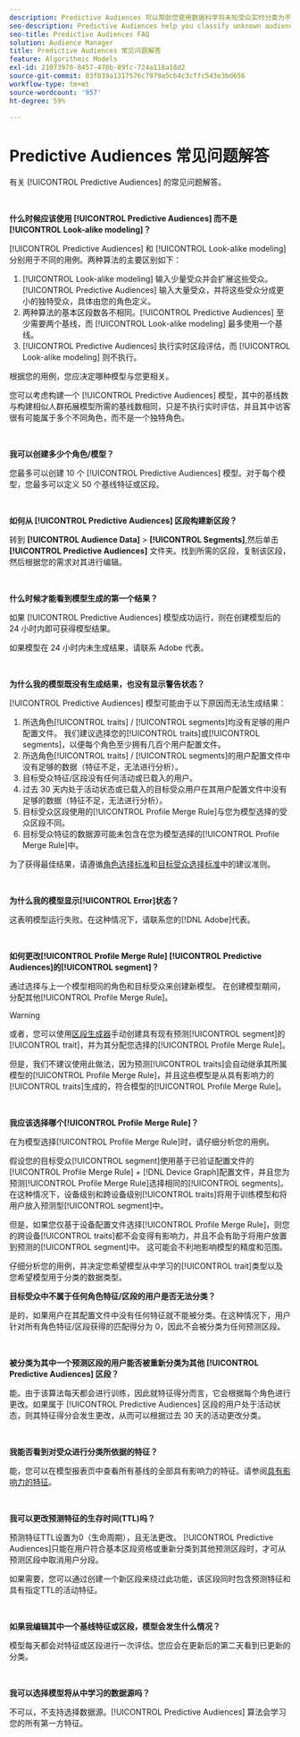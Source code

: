 ```yaml
---
description: Predictive Audiences 可以帮助您使用数据科学将未知受众实时分类为不同的角色。
seo-description: Predictive Audiences help you classify unknown audiences into distinct personas in real-time, using data science.
seo-title: Predictive Audiences FAQ
solution: Audience Manager
title: Predictive Audiences 常见问题解答
feature: Algorithmic Models
exl-id: 21073970-8457-470b-89fc-724a118a18d2
source-git-commit: 03f039a1317576c7979a5cb4c3cffc543e3bd656
workflow-type: tm+mt
source-wordcount: '957'
ht-degree: 59%

---
```


# Predictive Audiences 常见问题解答

有关 [!UICONTROL Predictive Audiences] 的常见问题解答。

 

**什么时候应该使用 [!UICONTROL Predictive Audiences] 而不是 [!UICONTROL Look-alike modeling]？**

[!UICONTROL Predictive Audiences] 和 [!UICONTROL Look-alike modeling] 分别用于不同的用例。两种算法的主要区别如下：

1. [!UICONTROL Look-alike modeling] 输入少量受众并会扩展这些受众。[!UICONTROL Predictive Audiences] 输入大量受众，并将这些受众分成更小的独特受众，具体由您的角色定义。
1. 两种算法的基本区段数各不相同。[!UICONTROL Predictive Audiences] 至少需要两个基线，而 [!UICONTROL Look-alike modeling] 最多使用一个基线。
1. [!UICONTROL Predictive Audiences] 执行实时区段评估，而 [!UICONTROL Look-alike modeling] 则不执行。

根据您的用例，您应决定哪种模型与您更相关。

您可以考虑构建一个 [!UICONTROL Predictive Audiences] 模型，其中的基线数与构建相似人群拓展模型所需的基线数相同，只是不执行实时评估，并且其中访客很有可能属于多个不同角色，而不是一个独特角色。

 

**我可以创建多少个角色/模型？**

您最多可以创建 10 个 [!UICONTROL Predictive Audiences] 模型。对于每个模型，您最多可以定义 50 个基线特征或区段。

 

**如何从 [!UICONTROL Predictive Audiences] 区段构建新区段？**

转到 **[!UICONTROL Audience Data]** > **[!UICONTROL Segments]**,然后单击 **[!UICONTROL Predictive Audiences]** 文件夹。找到所需的区段，复制该区段，然后根据您的需求对其进行编辑。

 

**什么时候才能看到模型生成的第一个结果？**

如果 [!UICONTROL Predictive Audiences] 模型成功运行，则在创建模型后的 24 小时内即可获得模型结果。

如果模型在 24 小时内未生成结果，请联系 Adobe 代表。

 

**为什么我的模型既没有生成结果，也没有显示警告状态？**

[!UICONTROL Predictive Audiences] 模型可能由于以下原因而无法生成结果：

1. 所选角色[!UICONTROL traits] / [!UICONTROL segments]均没有足够的用户配置文件。 我们建议选择您的[!UICONTROL traits]或[!UICONTROL segments]，以便每个角色至少拥有几百个用户配置文件。
1. 所选角色[!UICONTROL traits] / [!UICONTROL segments]的用户配置文件中没有足够的数据（特征不足，无法进行分析）。
1. 目标受众特征/区段没有任何活动或已载入的用户。
1. 过去 30 天内处于活动状态或已载入的目标受众用户在其用户配置文件中没有足够的数据（特征不足，无法进行分析）。
1. 目标受众区段使用的[!UICONTROL Profile Merge Rule]与您为模型选择的受众区段不同。
1. 目标受众特征的数据源可能未包含在您为模型选择的[!UICONTROL Profile Merge Rule]中。

为了获得最佳结果，请遵循[角色选择标准](../features/algorithmic-models/predictive-audiences.md#selection-personas)和[目标受众选择标准](../features/algorithmic-models/predictive-audiences.md#selection-audience)中的建议准则。

 

**为什么我的模型显示[!UICONTROL Error]状态？**

这表明模型运行失败。在这种情况下，请联系您的[!DNL Adobe]代表。

 

**如何更改[!UICONTROL Profile Merge Rule] [!UICONTROL Predictive Audiences]的[!UICONTROL segment]？**

通过选择与上一个模型相同的角色和目标受众来创建新模型。 在创建模型期间，分配其他[!UICONTROL Profile Merge Rule]。

>[!WARNING]
> 或者，您可以使用[区段生成器](../features/segments/segment-builder.md)手动创建具有现有预测[!UICONTROL segment]的[!UICONTROL trait]，并为其分配您选择的[!UICONTROL Profile Merge Rule]。
> 
> 但是，我们不建议使用此做法，因为预测[!UICONTROL traits]会自动继承其所属模型的[!UICONTROL Profile Merge Rule]，并且这些模型是从具有影响力的[!UICONTROL traits]生成的，符合模型的[!UICONTROL Profile Merge Rule]。

 

**我应该选择哪个[!UICONTROL Profile Merge Rule]？**

在为模型选择[!UICONTROL Profile Merge Rule]时，请仔细分析您的用例。

假设您的目标受众[!UICONTROL segment]使用基于已验证配置文件的[!UICONTROL Profile Merge Rule] + [!DNL Device Graph]配置文件，并且您为预测[!UICONTROL Profile Merge Rule]选择相同的[!UICONTROL segments]。 在这种情况下，设备级别和跨设备级别[!UICONTROL traits]将用于训练模型和将用户放入预测型[!UICONTROL segment]中。

但是，如果您仅基于设备配置文件选择[!UICONTROL Profile Merge Rule]，则您的跨设备[!UICONTROL traits]都不会变得有影响力，并且不会有助于将用户放置到预测的[!UICONTROL segment]中。 这可能会不利地影响模型的精度和范围。

仔细分析您的用例，并决定您希望模型从中学习的[!UICONTROL trait]类型以及您希望模型用于分类的数据类型。

**目标受众中不属于任何角色特征/区段的用户是否无法分类？**

是的，如果用户在其配置文件中没有任何特征就不能被分类。在这种情况下，用户针对所有角色特征/区段获得的匹配得分为 0，因此不会被分类为任何预测区段。

 

**被分类为其中一个预测区段的用户能否被重新分类为其他 [!UICONTROL Predictive Audiences] 区段？**

能。由于该算法每天都会进行训练，因此就特征得分而言，它会根据每个角色进行更改。如果属于 [!UICONTROL Predictive Audiences] 区段的用户处于活动状态，则其特征得分会发生更改，从而可以根据过去 30 天的活动更改分类。

 

**我能否看到对受众进行分类所依据的特征？**

能，您可以在模型报表页中查看所有基线的全部具有影响力的特征。请参阅[具有影响力的特征](../features/algorithmic-models/predictive-audiences-reporting.md#influential-traits)。

 

**我可以更改预测特征的生存时间(TTL)吗？**

预测特征TTL设置为0（生命周期），且无法更改。 [!UICONTROL Predictive Audiences]只能在用户符合基本区段资格或重新分类到其他预测区段时，才可从预测区段中取消用户分段。

如果需要，您可以通过创建一个新区段来绕过此功能，该区段同时包含预测特征和具有指定TTL的活动特征。

 


**如果我编辑其中一个基线特征或区段，模型会发生什么情况？**

模型每天都会对特征或区段进行一次评估。您应会在更新后的第二天看到已更新的分类。

 

**我可以选择模型将从中学习的数据源吗？**

不可以，不支持选择数据源。[!UICONTROL Predictive Audiences] 算法会学习您的所有第一方特征。
